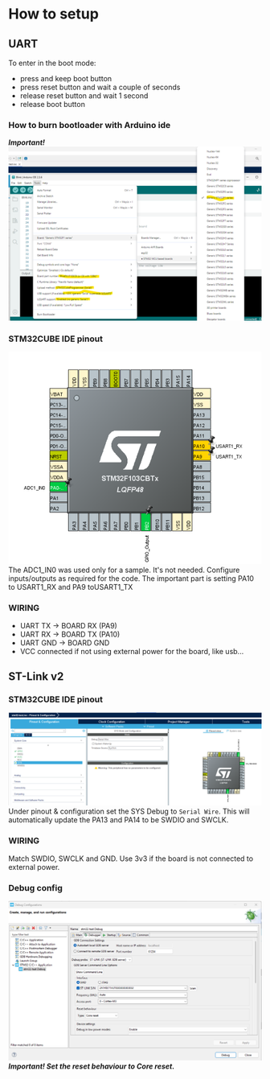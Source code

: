 # How to setup
## UART
To enter in the boot mode:
- press and keep boot button
- press reset button and wait a couple of seconds
- release reset button and wait 1 second
- release boot button

### How to burn bootloader with Arduino ide
***Important!***
![arduino ide burn bootloader](./setup/arduino-ide-bootloader-flash.png)
### STM32CUBE IDE pinout
![stm32cube ide pinout](./setup/stm32ide-pinout-setup.png)
The ADC1_IN0 was used only for a sample. It's not needed. Configure inputs/outputs as required for the code.
The important part is setting PA10 to USART1_RX and PA9 toUSART1_TX
### WIRING
- UART TX -> BOARD RX (PA9)
- UART RX -> BOARD TX (PA10)
- UART GND -> BOARD GND
- VCC connected if not using external power for the board, like usb...
## ST-Link v2
### STM32CUBE IDE pinout
![stm32cube ide st-link](./setup/stm32ide-st-link-pinput-setup.png)
Under pinout & configuration set the SYS Debug to `Serial Wire`. This will automatically update the PA13 and PA14 to be SWDIO and SWCLK.

### WIRING
Match SWDIO, SWCLK and GND. Use 3v3 if the board is not connected to external power.

### Debug config
![stm32cube ide debug configuration](./setup/stm32ide-debug-configuration.png)
***Important! Set the reset behaviour to Core reset.***